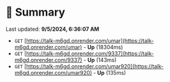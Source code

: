 # 📖 Summary
Last updated: **9/5/2024, 6:36:07 AM**

- `GET` [https://talk-m6gd.onrender.com/umar](https://talk-m6gd.onrender.com/umar) - **Up** (18304ms)
- `GET` [https://talk-m6gd.onrender.com/9337](https://talk-m6gd.onrender.com/9337) - **Up** (143ms)
- `GET` [https://talk-m6gd.onrender.com/umar920](https://talk-m6gd.onrender.com/umar920) - **Up** (135ms)

